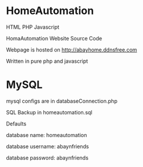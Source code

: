 # HomeAutomation
HTML PHP Javascript

HomaAutomation Website Source Code

Webpage is hosted on http://abayhome.ddnsfree.com
  
Written in pure php and javascript
 
# MySQL
  
  mysql configs are in databaseConnection.php
  
  SQL Backup in homeautomation.sql
 
 Defaults
 
 database name: homeautomation
 
 database username: abaynfriends

 database password: abaynfriends
